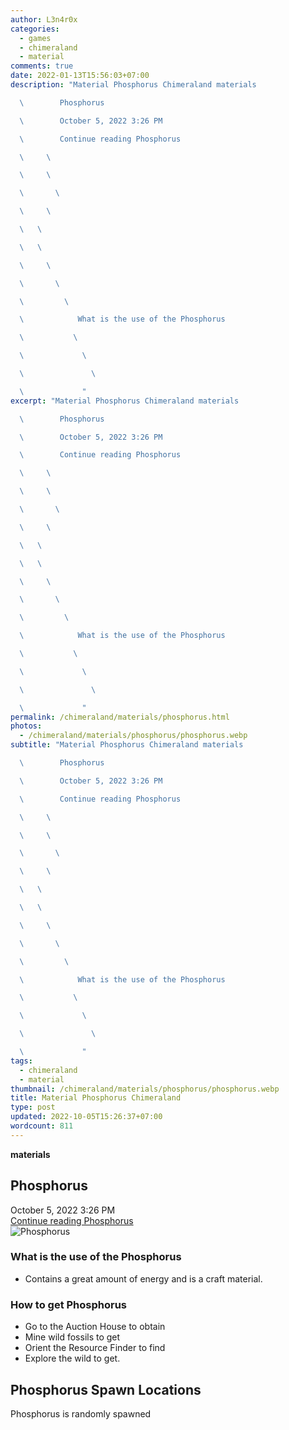 ```yaml
---
author: L3n4r0x
categories:
  - games
  - chimeraland
  - material
comments: true
date: 2022-01-13T15:56:03+07:00
description: "Material Phosphorus Chimeraland materials

  \        Phosphorus

  \        October 5, 2022 3:26 PM

  \        Continue reading Phosphorus

  \     \ 

  \     \ 

  \       \ 

  \     \ 

  \   \ 

  \   \ 

  \     \ 

  \       \ 

  \         \ 

  \            What is the use of the Phosphorus

  \           \ 

  \             \ 

  \               \ 

  \             "
excerpt: "Material Phosphorus Chimeraland materials

  \        Phosphorus

  \        October 5, 2022 3:26 PM

  \        Continue reading Phosphorus

  \     \ 

  \     \ 

  \       \ 

  \     \ 

  \   \ 

  \   \ 

  \     \ 

  \       \ 

  \         \ 

  \            What is the use of the Phosphorus

  \           \ 

  \             \ 

  \               \ 

  \             "
permalink: /chimeraland/materials/phosphorus.html
photos:
  - /chimeraland/materials/phosphorus/phosphorus.webp
subtitle: "Material Phosphorus Chimeraland materials

  \        Phosphorus

  \        October 5, 2022 3:26 PM

  \        Continue reading Phosphorus

  \     \ 

  \     \ 

  \       \ 

  \     \ 

  \   \ 

  \   \ 

  \     \ 

  \       \ 

  \         \ 

  \            What is the use of the Phosphorus

  \           \ 

  \             \ 

  \               \ 

  \             "
tags:
  - chimeraland
  - material
thumbnail: /chimeraland/materials/phosphorus/phosphorus.webp
title: Material Phosphorus Chimeraland
type: post
updated: 2022-10-05T15:26:37+07:00
wordcount: 811
---
```


<link
  rel="stylesheet"
  href="https://rawcdn.githack.com/dimaslanjaka/Web-Manajemen/870a349/css/bootstrap-5-3-0-alpha3-wrapper.css"
/>
<section id="bootstrap-wrapper">
  <div data-bs-theme="dark">
    <div
      class="row g-0 border rounded overflow-hidden flex-md-row mb-4 shadow-sm position-relative bg-dark text-light"
    >
      <div class="col p-4 d-flex flex-column position-static">
        <strong class="d-inline-block mb-2 text-success">materials</strong>
        <h2 class="mb-0">Phosphorus</h2>
        <div class="mb-1 text-muted">October 5, 2022 3:26 PM</div>
        <a
          href="/chimeraland/materials/phosphorus.html"
          class="stretched-link d-none text-primary"
          >Continue reading Phosphorus</a
        >
      </div>
      <div class="col-auto d-none d-md-block d-lg-block">
        <img
          src="https://www.webmanajemen.com/chimeraland/materials/phosphorus/phosphorus.webp"
          alt="Phosphorus"
        />
      </div>
    </div>
    <div class="row">
      <div class="col-lg-6 col-12 mb-2">
        <div class="card">
          <div class="card-body">
            <h3 class="card-title">What is the use of the Phosphorus</h3>
            <div class="card-text">
              <ul>
                <li>
                  Contains a great amount of energy and is a craft material.
                </li>
              </ul>
            </div>
          </div>
        </div>
      </div>
      <div class="col-lg-6 col-12 mb-2">
        <div class="card">
          <div class="card-body">
            <h3 class="card-title">How to get Phosphorus</h3>
            <div class="card-text">
              <ul>
                <li>Go to the Auction House to obtain</li>
                <li>Mine wild fossils to get</li>
                <li>Orient the Resource Finder to find</li>
                <li>Explore the wild to get.</li>
              </ul>
            </div>
          </div>
        </div>
      </div>
      <div class="col-12 mb-2">
        <h2>Phosphorus Spawn Locations</h2>
        <p>Phosphorus is randomly spawned</p>
      </div>
    </div>
  </div>
</section>